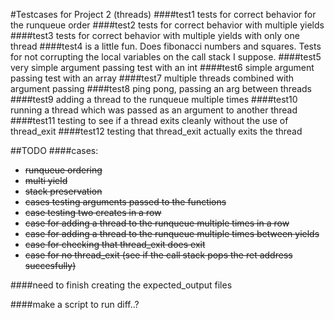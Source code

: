 #Testcases for Project 2 (threads)
####test1
tests for correct behavior for the runqueue order
####test2
tests for correct behavior with multiple yields
####test3
tests for correct behavior with multiple yields with only one thread
####test4
is a little fun. Does fibonacci numbers and squares. Tests for not corrupting the local variables on the call stack I suppose.
####test5
very simple argument passing test with an int
####test6
simple argument passing test with an array
####test7
multiple threads combined with argument passing
####test8
ping pong, passing an arg between threads
####test9
adding a thread to the runqueue multiple times
####test10
running a thread which was passed as an argument to another thread
####test11
testing to see if a thread exits cleanly without the use of thread_exit
####test12
testing that thread_exit actually exits the thread

##TODO
####cases:
- ~~runqueue ordering~~
- ~~multi yield~~
- ~~stack preservation~~
- ~~cases testing arguments passed to the functions~~
- ~~case testing two creates in a row~~
- ~~case for adding a thread to the runqueue multiple times in a row~~
- ~~case for adding a thread to the runqueue multiple times between yields~~
- ~~case for checking that thread_exit does exit~~
- ~~case for no thread_exit (see if the call stack pops the ret address succesfully)~~

####need to finish creating the expected_output files

####make a script to run diff..?
